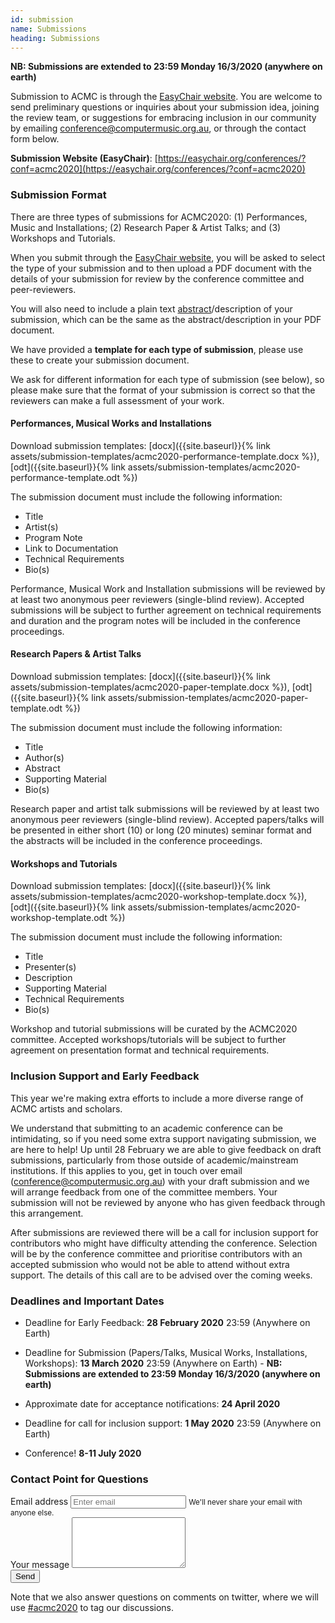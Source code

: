 ```yaml
---
id: submission
name: Submissions
heading: Submissions
---
```


<!-- image: "assets/images/lens-soundscapes-1.jpg" -->

**NB: Submissions are extended to 23:59 Monday 16/3/2020 (anywhere on earth)**

Submission to ACMC is through the [EasyChair website](https://easychair.org/conferences/?conf=acmc2020). You are welcome to send preliminary questions or inquiries about your submission idea, joining the review team, or suggestions for embracing inclusion in our community by emailing [conference@computermusic.org.au](conference@computermusic.org.au), or through the contact form below.

**Submission Website (EasyChair)**: [https://easychair.org/conferences/?conf=acmc2020](https://easychair.org/conferences/?conf=acmc2020)

### Submission Format

There are three types of submissions for ACMC2020: (1) Performances, Music and Installations; (2) Research Paper & Artist Talks; and (3) Workshops and Tutorials.

When you submit through the [EasyChair website](https://easychair.org/conferences/?conf=acmc2020), you will be asked to select the type of your submission and to then upload a PDF document with the details of your submission for review by the conference committee and peer-reviewers. 

You will also need to include a plain text [abstract](https://en.wikipedia.org/wiki/Abstract_(summary))/description of your submission, which can be the same as the abstract/description in your PDF document.

We have provided a **template for each type of submission**, please use these to create your submission document.

We ask for different information for each type of submission (see below), so please make sure that the format of your submission is correct so that the reviewers can make a full assessment of your work.

#### Performances, Musical Works and Installations

Download submission templates: [docx]({{site.baseurl}}{% link assets/submission-templates/acmc2020-performance-template.docx %}), [odt]({{site.baseurl}}{% link assets/submission-templates/acmc2020-performance-template.odt %})

The submission document must include the following information:

- Title
- Artist(s)
- Program Note
- Link to Documentation
- Technical Requirements
- Bio(s)

Performance, Musical Work and Installation submissions will be reviewed by at least two anonymous peer reviewers (single-blind review). Accepted submissions will be subject to further agreement on technical requirements and duration and the program notes will be included in the conference proceedings.

#### Research Papers & Artist Talks

Download submission templates: [docx]({{site.baseurl}}{% link assets/submission-templates/acmc2020-paper-template.docx %}), [odt]({{site.baseurl}}{% link assets/submission-templates/acmc2020-paper-template.odt %})

The submission document must include the following information:

- Title
- Author(s)
- Abstract
- Supporting Material
- Bio(s)

Research paper and artist talk submissions will be reviewed by at least two anonymous peer reviewers (single-blind review). Accepted papers/talks will be presented in either short (10) or long (20 minutes) seminar format and the abstracts will be included in the conference proceedings.

#### Workshops and Tutorials

Download submission templates: [docx]({{site.baseurl}}{% link assets/submission-templates/acmc2020-workshop-template.docx %}), [odt]({{site.baseurl}}{% link assets/submission-templates/acmc2020-workshop-template.odt %})

The submission document must include the following information:

- Title
- Presenter(s)
- Description
- Supporting Material
- Technical Requirements
- Bio(s)

Workshop and tutorial submissions will be curated by the ACMC2020 committee. Accepted workshops/tutorials will be subject to further agreement on presentation format and technical requirements.

### Inclusion Support and Early Feedback

This year we're making extra efforts to include a more diverse range of ACMC artists and scholars. 

We understand that submitting to an academic conference can be intimidating, so if you need some extra support navigating submission, we are here to help! 
Up until 28 February we are able to give feedback on draft submissions, particularly from those outside of academic/mainstream institutions.
If this applies to you, get in touch over email ([conference@computermusic.org.au](conference@computermusic.org.au)) with your draft submission and we will arrange feedback from one of the committee members. 
Your submission will not be reviewed by anyone who has given feedback through this arrangement.

After submissions are reviewed there will be a call for inclusion support for contributors who might have difficulty attending the conference.
Selection will be by the conference committee and prioritise contributors with an accepted submission who would not be able to attend without extra support. 
The details of this call are to be advised over the coming weeks.

### Deadlines and Important Dates

- Deadline for Early Feedback: **28 February 2020** 23:59 (Anywhere on Earth)
- Deadline for Submission (Papers/Talks, Musical Works, Installations, Workshops): **13 March 2020** 23:59 (Anywhere on Earth) - **NB: Submissions are extended to 23:59 Monday 16/3/2020 (anywhere on earth)**

- Approximate date for acceptance notifications: **24 April 2020**
- Deadline for call for inclusion support: **1 May 2020** 23:59 (Anywhere on Earth)
- Conference! **8-11 July 2020**

### Contact Point for Questions

<form
  action="https://formspree.io/xgevebok"
  method="POST"
>
  <div class="form-group">
    <label for="exampleInputEmail1">Email address</label>
    <input type="email" class="form-control" id="exampleInputEmail1" aria-describedby="emailHelp" placeholder="Enter email" name="_replyto">
    <small id="emailHelp" class="form-text text-muted">We'll never share your email with anyone else.</small>
  </div>
  <div class="form-group">
    <label for="exampleFormControlTextarea1">Your message</label>
    <textarea class="form-control" id="exampleFormControlTextarea1" rows="5" name="message"></textarea>
  </div>
  <button type="submit" class="btn btn-primary">Send</button>
</form>

Note that we also answer questions on comments on twitter, where we will use [#acmc2020](https://twitter.com/search?q=%23acmc2020) to tag our discussions.
